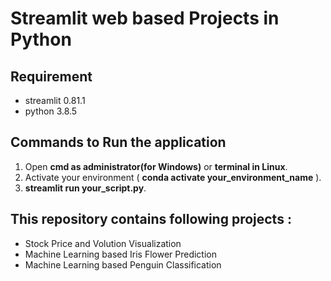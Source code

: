 # Streamlit web based Projects in Python
## Requirement
* streamlit 0.81.1 
* python 3.8.5
## Commands to Run the application
1. Open **cmd as administrator(for Windows)** or **terminal in Linux**.
2. Activate your environment ( **conda activate your_environment_name** ).
3. **streamlit run your_script.py**.
## This repository contains following projects :
* Stock Price and Volution Visualization 
* Machine Learning based Iris Flower Prediction 
* Machine Learning based Penguin Classification
